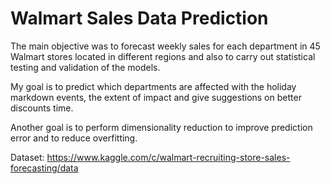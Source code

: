 # Walmart Sales Data Prediction


The main objective was to forecast weekly sales for each department in 45 Walmart stores located in different regions and also to carry out statistical testing and validation of the models.

My goal is to predict which departments are affected with the holiday markdown events, the extent of impact and give suggestions on better discounts time.

Another goal is to perform dimensionality reduction to improve prediction error and to reduce overfitting.

Dataset: https://www.kaggle.com/c/walmart-recruiting-store-sales-forecasting/data
